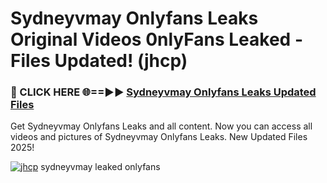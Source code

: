 # Sydneyvmay Onlyfans Leaks Original Videos 0nlyFans Leaked - Files Updated! (jhcp)

<h3>🔴 CLICK HERE 🌐==►► <a href="https://tinyurl.com/2wckxsce" rel="nofollow">Sydneyvmay Onlyfans Leaks Updated Files</a></h3>

Get Sydneyvmay Onlyfans Leaks and all content. Now you can access all videos and pictures of Sydneyvmay Onlyfans Leaks. New Updated Files 2025!

[![jhcp](https://i.imgur.com/AFduVYN.gif)](https://tinyurl.com/2wckxsce)
sydneyvmay leaked onlyfans
